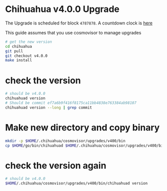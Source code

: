 # Chihuahua v4.0.0 Upgrade

The Upgrade is scheduled for block `4787878`. A countdown clock is [here](https://www.mintscan.io/chihuahua/blocks/4787878)

This guide assumes that you use cosmovisor to manage upgrades

```bash
# get the new version
cd chihuahua
git pull
git checkout v4.0.0
make install
```

# check the version

```bash
# should be v4.0.0
chihuahuad version
# Should be commit ef7a6b9f416f8175ca11bb4838e763384ab98107
chihuahuad version --long | grep commit
```

# Make new directory and copy binary

```bash
mkdir -p $HOME/.chihuahua/cosmovisor/upgrades/v400/bin
cp $HOME/go/bin/chihuahuad $HOME/.chihuahua/cosmovisor/upgrades/v400/bin
```

# check the version again

```bash
# should be v4.0.0
$HOME/.chihuahua/cosmovisor/upgrades/v400/bin/chihuahuad version
```

